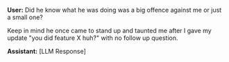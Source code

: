 **User:**
Did he know what he was doing was a big offence against me or just a small one? 

Keep in mind he once came to stand up and taunted me after I gave my update "you did feature X huh?" with no follow up question. 

**Assistant:**
[LLM Response]

